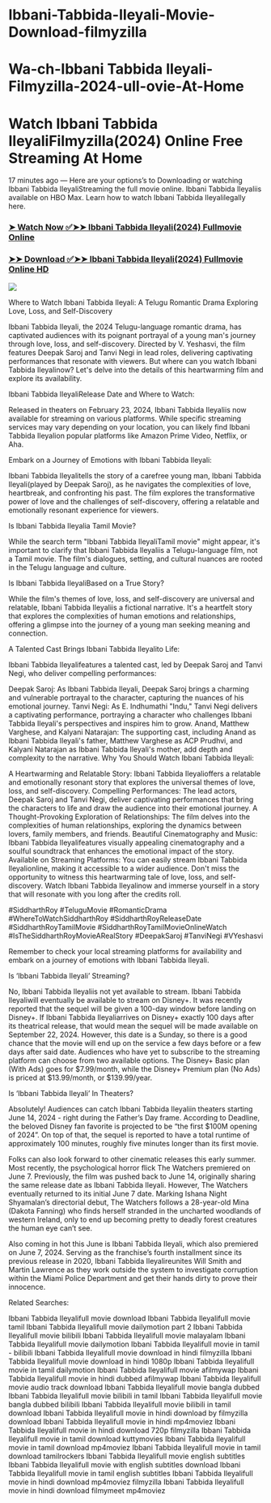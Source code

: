 # Ibbani-Tabbida-Ileyali-Movie-Download-filmyzilla
# Wa-ch-Ibbani Tabbida Ileyali-Filmyzilla-2024-ull-ovie-At-Home
# Watch Ibbani Tabbida IleyaliFilmyzilla(2024) Online Free Streaming At Home

17 minutes ago — Here are your options’s to Downloading or watching Ibbani Tabbida IleyaliStreaming the full movie online. Ibbani Tabbida Ileyaliis available on HBO Max. Learn how to watch Ibbani Tabbida Ileyalilegally here.


### [➤ Watch Now ✅➤➤ Ibbani Tabbida Ileyali(2024) Fullmovie Online](https://www.cpmrevenuegate.com/tfsa3pn03?key=0657b08b79c886d14c78d4517b7bb5ff)

### [➤➤ Download ✅➤➤ Ibbani Tabbida Ileyali(2024) Fullmovie Online HD](hhttps://www.cpmrevenuegate.com/vjt181sa?key=6efc1789ffe094ecf901c8d93959780a)

<p dir="auto"><a href="https://www.cpmrevenuegate.com/d1nna0yfmc?key=c7d5c4d338631620cd1192985fcd4c75" title="PLAY NOW" rel="nofollow"><img src="https://i.imgur.com/jhNGoEt.gif" style="max-width: 100%;"></a></p>

Where to Watch Ibbani Tabbida Ileyali: A Telugu Romantic Drama Exploring Love, Loss, and Self-Discovery

Ibbani Tabbida Ileyali, the 2024 Telugu-language romantic drama, has captivated audiences with its poignant portrayal of a young man's journey through love, loss, and self-discovery. Directed by V. Yeshasvi, the film features Deepak Saroj and Tanvi Negi in lead roles, delivering captivating performances that resonate with viewers. But where can you watch Ibbani Tabbida Ileyalinow? Let's delve into the details of this heartwarming film and explore its availability.

Ibbani Tabbida IleyaliRelease Date and Where to Watch:

Released in theaters on February 23, 2024, Ibbani Tabbida Ileyaliis now available for streaming on various platforms. While specific streaming services may vary depending on your location, you can likely find Ibbani Tabbida Ileyalion popular platforms like Amazon Prime Video, Netflix, or Aha.

Embark on a Journey of Emotions with Ibbani Tabbida Ileyali:

Ibbani Tabbida Ileyalitells the story of a carefree young man, Ibbani Tabbida Ileyali(played by Deepak Saroj), as he navigates the complexities of love, heartbreak, and confronting his past. The film explores the transformative power of love and the challenges of self-discovery, offering a relatable and emotionally resonant experience for viewers.

Is Ibbani Tabbida Ileyalia Tamil Movie?

While the search term "Ibbani Tabbida IleyaliTamil movie" might appear, it's important to clarify that Ibbani Tabbida Ileyaliis a Telugu-language film, not a Tamil movie. The film's dialogues, setting, and cultural nuances are rooted in the Telugu language and culture.

Is Ibbani Tabbida IleyaliBased on a True Story?

While the film's themes of love, loss, and self-discovery are universal and relatable, Ibbani Tabbida Ileyaliis a fictional narrative. It's a heartfelt story that explores the complexities of human emotions and relationships, offering a glimpse into the journey of a young man seeking meaning and connection.

A Talented Cast Brings Ibbani Tabbida Ileyalito Life:

Ibbani Tabbida Ileyalifeatures a talented cast, led by Deepak Saroj and Tanvi Negi, who deliver compelling performances:

Deepak Saroj: As Ibbani Tabbida Ileyali, Deepak Saroj brings a charming and vulnerable portrayal to the character, capturing the nuances of his emotional journey.
Tanvi Negi: As E. Indhumathi "Indu," Tanvi Negi delivers a captivating performance, portraying a character who challenges Ibbani Tabbida Ileyali's perspectives and inspires him to grow.
Anand, Matthew Varghese, and Kalyani Natarajan: The supporting cast, including Anand as Ibbani Tabbida Ileyali's father, Matthew Varghese as ACP Prudhvi, and Kalyani Natarajan as Ibbani Tabbida Ileyali's mother, add depth and complexity to the narrative.
Why You Should Watch Ibbani Tabbida Ileyali:

A Heartwarming and Relatable Story: Ibbani Tabbida Ileyalioffers a relatable and emotionally resonant story that explores the universal themes of love, loss, and self-discovery.
Compelling Performances: The lead actors, Deepak Saroj and Tanvi Negi, deliver captivating performances that bring the characters to life and draw the audience into their emotional journey.
A Thought-Provoking Exploration of Relationships: The film delves into the complexities of human relationships, exploring the dynamics between lovers, family members, and friends.
Beautiful Cinematography and Music: Ibbani Tabbida Ileyalifeatures visually appealing cinematography and a soulful soundtrack that enhances the emotional impact of the story.
Available on Streaming Platforms: You can easily stream Ibbani Tabbida Ileyalionline, making it accessible to a wider audience.
Don't miss the opportunity to witness this heartwarming tale of love, loss, and self-discovery. Watch Ibbani Tabbida Ileyalinow and immerse yourself in a story that will resonate with you long after the credits roll.

#SiddharthRoy #TeluguMovie #RomanticDrama #WhereToWatchSiddharthRoy #SiddharthRoyReleaseDate #SiddharthRoyTamilMovie #SiddharthRoyTamilMovieOnlineWatch #IsTheSiddharthRoyMovieARealStory #DeepakSaroj #TanviNegi #VYeshasvi

Remember to check your local streaming platforms for availability and embark on a journey of emotions with Ibbani Tabbida Ileyali.



Is ‘Ibbani Tabbida Ileyali’ Streaming?

No, Ibbani Tabbida Ileyaliis not yet available to stream. Ibbani Tabbida Ileyaliwill eventually be available to stream on Disney+. It was recently reported that the sequel will be given a 100-day window before landing on Disney+. If Ibbani Tabbida Ileyaliarrives on Disney+ exactly 100 days after its theatrical release, that would mean the sequel will be made available on September 22, 2024. However, this date is a Sunday, so there is a good chance that the movie will end up on the service a few days before or a few days after said date. Audiences who have yet to subscribe to the streaming platform can choose from two available options. The Disney+ Basic plan (With Ads) goes for $7.99/month, while the Disney+ Premium plan (No Ads) is priced at $13.99/month, or $139.99/year.

Is ‘Ibbani Tabbida Ileyali’ In Theaters?

Absolutely! Audiences can catch Ibbani Tabbida Ileyaliin theaters starting June 14, 2024 - right during the Father’s Day frame. According to Deadline, the beloved Disney fan favorite is projected to be “the first $100M opening of 2024”. On top of that, the sequel is reported to have a total runtime of approximately 100 minutes, roughly five minutes longer than its first movie.

Folks can also look forward to other cinematic releases this early summer. Most recently, the psychological horror flick The Watchers premiered on June 7. Previously, the film was pushed back to June 14, originally sharing the same release date as Ibbani Tabbida Ileyali. However, The Watchers eventually returned to its initial June 7 date. Marking Ishana Night Shyamalan’s directorial debut, The Watchers follows a 28-year-old Mina (Dakota Fanning) who finds herself stranded in the uncharted woodlands of western Ireland, only to end up becoming pretty to deadly forest creatures the human eye can’t see.

Also coming in hot this June is Ibbani Tabbida Ileyali, which also premiered on June 7, 2024. Serving as the franchise’s fourth installment since its previous release in 2020, Ibbani Tabbida Ileyalireunites Will Smith and Martin Lawrence as they work outside the system to investigate corruption within the Miami Police Department and get their hands dirty to prove their innocence.

Related Searches:

Ibbani Tabbida Ileyalifull movie download
Ibbani Tabbida Ileyalifull movie tamil
Ibbani Tabbida Ileyalifull movie dailymotion part 2
Ibbani Tabbida Ileyalifull movie bilibili
Ibbani Tabbida Ileyalifull movie malayalam
Ibbani Tabbida Ileyalifull movie dailymotion
Ibbani Tabbida Ileyalifull movie in tamil - bilibili
Ibbani Tabbida Ileyalifull movie download in hindi filmyzilla
Ibbani Tabbida Ileyalifull movie download in hindi 1080p
Ibbani Tabbida Ileyalifull movie in tamil dailymotion
Ibbani Tabbida Ileyalifull movie afilmywap
Ibbani Tabbida Ileyalifull movie in hindi dubbed afilmywap
Ibbani Tabbida Ileyalifull movie audio track download
Ibbani Tabbida Ileyalifull movie bangla dubbed
Ibbani Tabbida Ileyalifull movie bilibili in tamil
Ibbani Tabbida Ileyalifull movie bangla dubbed bilibili
Ibbani Tabbida Ileyalifull movie bilibili in tamil download
Ibbani Tabbida Ileyalifull movie in hindi download by filmyzilla
download Ibbani Tabbida Ileyalifull movie in hindi mp4moviez
Ibbani Tabbida Ileyalifull movie in hindi download 720p filmyzilla
Ibbani Tabbida Ileyalifull movie in tamil download kuttymovies
Ibbani Tabbida Ileyalifull movie in tamil download mp4moviez
Ibbani Tabbida Ileyalifull movie in tamil download tamilrockers
Ibbani Tabbida Ileyalifull movie english subtitles
Ibbani Tabbida Ileyalifull movie with english subtitles download
Ibbani Tabbida Ileyalifull movie in tamil english subtitles
Ibbani Tabbida Ileyalifull movie in hindi download mp4moviez filmyzilla
Ibbani Tabbida Ileyalifull movie in hindi download filmymeet mp4moviez
